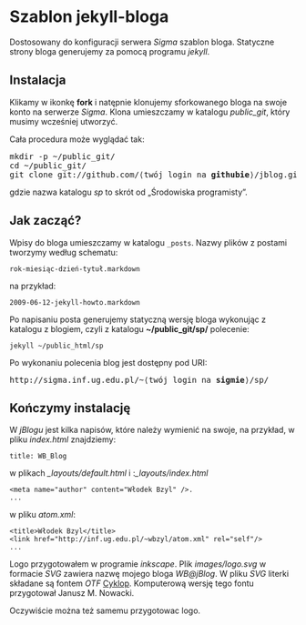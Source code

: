 # Szablon jekyll-bloga 

Dostosowany do konfiguracji serwera *Sigma* szablon bloga.
Statyczne strony bloga generujemy za pomocą programu *jekyll*.


## Instalacja

Klikamy w ikonkę **fork** i natępnie klonujemy sforkowanego bloga
na swoje konto na serwerze *Sigma*. Klona umieszczamy w katalogu
*public_git*, który musimy wcześniej utworzyć.

Cała procedura może wyglądać tak:

<pre>mkdir -p ~/public_git/
cd ~/public_git/
git clone git://github.com/⟨twój login na <b>githubie</b>⟩/jblog.git sp
</pre>

gdzie nazwa katalogu *sp* to skrót od „Środowiska programisty”.


## Jak zacząć?

Wpisy do bloga umieszczamy w katalogu `_posts`.
Nazwy plików z postami tworzymy według schematu:

    rok-miesiąc-dzień-tytuł.markdown

na przykład:

    2009-06-12-jekyll-howto.markdown

Po napisaniu posta generujemy statyczną wersję bloga wykonując z
katalogu z blogiem, czyli z katalogu **~/public_git/sp/** polecenie:

    jekyll ~/public_html/sp

Po wykonaniu polecenia blog jest dostępny pod URI:

<pre>http://sigma.inf.ug.edu.pl/~⟨twój login na <b>sigmie</b>⟩/sp/
</pre>

## Kończymy instalację

W *jBlogu* jest kilka napisów, które należy wymienić na swoje,
na przykład, w pliku *index.html* znajdziemy:

    title: WB_Blog

w plikach *_layouts/default.html* i :*_layouts/index.html*

    <meta name="author" content="Włodek Bzyl" />.
    ...
 
w pliku *atom.xml*:

    <title>Włodek Bzyl</title>
    <link href="http://inf.ug.edu.pl/~wbzyl/atom.xml" rel="self"/>
    ...

Logo przygotowałem w programie *inkscape*. 
Plik *images/logo.svg* w formacie *SVG* zawiera 
nazwę mojego bloga *WB@jBlog*.
W pliku *SVG* literki składane są fontem *OTF*
[Cyklop](http://nowacki.strefa.pl/cyklop.html). Komputerową
wersję tego fontu przygotował Janusz M. Nowacki.
    
Oczywiście można też samemu przygotowac logo.
